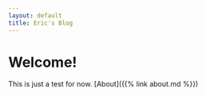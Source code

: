 ```yaml
---
layout: default
title: Eric's Blog
---
```

# Welcome!
This is just a test for now.
[About]({{% link about.md %}})